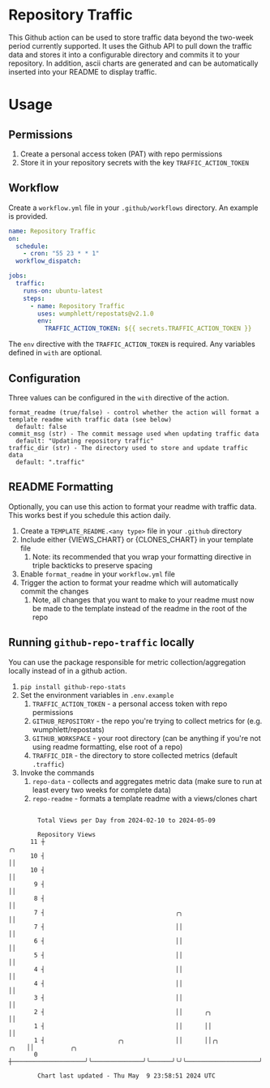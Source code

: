 # Repository Traffic

This Github action can be used to store traffic data beyond the two-week period currently supported.
It uses the Github API to pull down the traffic data and stores it into a configurable directory and commits it to your 
repository. In addition, ascii charts are generated and can be automatically inserted into your README to display traffic.

# Usage
## Permissions
1. Create a personal access token (PAT) with repo permissions
2. Store it in your repository secrets with the key `TRAFFIC_ACTION_TOKEN`

## Workflow
Create a `workflow.yml` file in your `.github/workflows` directory. An example is provided.

```yaml
name: Repository Traffic
on:
  schedule:
    - cron: "55 23 * * 1"
  workflow_dispatch:

jobs:
  traffic:
    runs-on: ubuntu-latest
    steps:
      - name: Repository Traffic
        uses: wumphlett/repostats@v2.1.0
        env:
          TRAFFIC_ACTION_TOKEN: ${{ secrets.TRAFFIC_ACTION_TOKEN }}
```
The `env` directive with the `TRAFFIC_ACTION_TOKEN` is required. Any variables defined in `with` are optional.

## Configuration
Three values can be configured in the `with` directive of the action.
```
format_readme (true/false) - control whether the action will format a template readme with traffic data (see below)
  default: false
commit_msg (str) - The commit message used when updating traffic data
  default: "Updating repository traffic"
traffic_dir (str) - The directory used to store and update traffic data
  default: ".traffic"
```

## README Formatting
Optionally, you can use this action to format your readme with traffic data. This works best if you schedule this action
daily.

1. Create a `TEMPLATE_README.<any type>` file in your `.github` directory
2. Include either {VIEWS_CHART} or {CLONES_CHART} in your template file
   1. Note: its recommended that you wrap your formatting directive in triple backticks to preserve spacing
3. Enable `format_readme` in your `workflow.yml` file
4. Trigger the action to format your readme which will automatically commit the changes
   1. Note, all changes that you want to make to your readme must now be made to the template instead of the readme in the root of the repo

## Running `github-repo-traffic` locally
You can use the package responsible for metric collection/aggregation locally instead of in a github action.

1. `pip install github-repo-stats`
2. Set the environment variables in `.env.example`
   1. `TRAFFIC_ACTION_TOKEN` - a personal access token with repo permissions
   2. `GITHUB_REPOSITORY` - the repo you're trying to collect metrics for (e.g. wumphlett/repostats)
   3. `GITHUB_WORKSPACE` - your root directory (can be anything if you're not using readme formatting, else root of a repo)
   4. `TRAFFIC_DIR` - the directory to store collected metrics (default `.traffic`)
3. Invoke the commands
   1. `repo-data` - collects and aggregates metric data (make sure to run at least every two weeks for complete data)
   2. `repo-readme` - formats a template readme with a views/clones chart

```

        Total Views per Day from 2024-02-10 to 2024-05-09

        Repository Views
      11 ┼                                                                         ╭╮
      10 ┤                                                                         ││
      10 ┤                                                                         ││
       9 ┤                                                                         ││
       8 ┤                                                                         ││
       7 ┤                                    ╭╮                                   ││
       7 ┤                                    ││                                   ││
       6 ┤                                    ││                                   ││
       5 ┤                                    ││                                   ││
       4 ┤                                    ││                                   ││
       4 ┤                                    ││                                   ││
       3 ┤                                    ││                                   ││
       2 ┤                                    ││      ╭╮                           ││
       1 ┤                                    ││      ││                           ││
       1 ┤                    ╭╮              ││      ││╭╮                    ╭╮   ││          ╭╮
       0 ┼────────────────────╯╰──────────────╯╰──────╯╰╯╰────────────────────╯╰───╯╰──────────╯╰──

        Chart last updated - Thu May  9 23:58:51 2024 UTC
        
```

